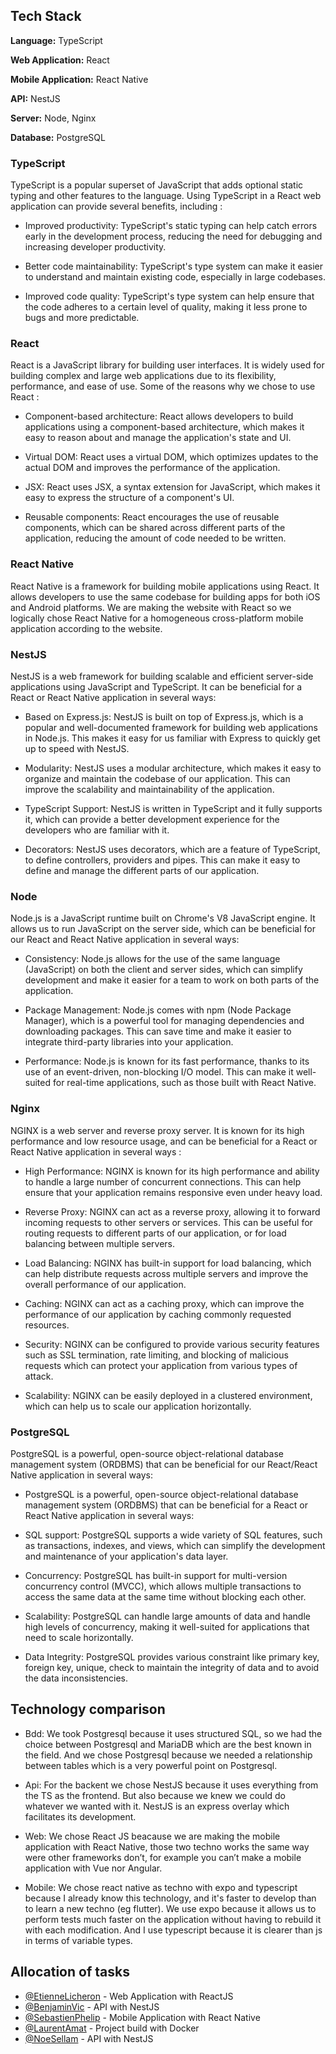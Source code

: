 
## Tech Stack
**Language:** TypeScript

**Web Application:** React

**Mobile Application:** React Native

**API:** NestJS

**Server:** Node, Nginx

**Database:** PostgreSQL



### TypeScript

TypeScript is a popular superset of JavaScript that adds optional static typing and other features to the language. Using TypeScript in a React web application can provide several benefits, including :

* Improved productivity: TypeScript's static typing can help catch errors early in the development process, reducing the need for debugging and increasing developer productivity.

* Better code maintainability: TypeScript's type system can make it easier to understand and maintain existing code, especially in large codebases.

* Improved code quality: TypeScript's type system can help ensure that the code adheres to a certain level of quality, making it less prone to bugs and more predictable.

### React

React is a JavaScript library for building user interfaces. It is widely used for building complex and large web applications due to its flexibility, performance, and ease of use. Some of the reasons why we chose to use React :

* Component-based architecture: React allows developers to build applications using a component-based architecture, which makes it easy to reason about and manage the application's state and UI.

* Virtual DOM: React uses a virtual DOM, which optimizes updates to the actual DOM and improves the performance of the application.

* JSX: React uses JSX, a syntax extension for JavaScript, which makes it easy to express the structure of a component's UI.

* Reusable components: React encourages the use of reusable components, which can be shared across different parts of the application, reducing the amount of code needed to be written.

### React Native

React Native is a framework for building mobile applications using React. It allows developers to use the same codebase for building apps for both iOS and Android platforms. We are making the website with React so we logically chose React Native for a homogeneous cross-platform mobile application according to the website.

### NestJS

NestJS is a web framework for building scalable and efficient server-side applications using JavaScript and TypeScript. It can be beneficial for a React or React Native application in several ways:

* Based on Express.js: NestJS is built on top of Express.js, which is a popular and well-documented framework for building web applications in Node.js. This makes it easy for us familiar with Express to quickly get up to speed with NestJS.

* Modularity: NestJS uses a modular architecture, which makes it easy to organize and maintain the codebase of our application. This can improve the scalability and maintainability of the application.

* TypeScript Support: NestJS is written in TypeScript and it fully supports it, which can provide a better development experience for the developers who are familiar with it.

* Decorators: NestJS uses decorators, which are a feature of TypeScript, to define controllers, providers and pipes. This can make it easy to define and manage the different parts of our application.

### Node

Node.js is a JavaScript runtime built on Chrome's V8 JavaScript engine. It allows us to run JavaScript on the server side, which can be beneficial for our React and React Native application in several ways:

* Consistency: Node.js allows for the use of the same language (JavaScript) on both the client and server sides, which can simplify development and make it easier for a team to work on both parts of the application.

* Package Management: Node.js comes with npm (Node Package Manager), which is a powerful tool for managing dependencies and downloading packages. This can save time and make it easier to integrate third-party libraries into your application.

* Performance: Node.js is known for its fast performance, thanks to its use of an event-driven, non-blocking I/O model. This can make it well-suited for real-time applications, such as those built with React Native.

### Nginx

NGINX is a web server and reverse proxy server. It is known for its high performance and low resource usage, and can be beneficial for a React or React Native application in several ways :

* High Performance: NGINX is known for its high performance and ability to handle a large number of concurrent connections. This can help ensure that your application remains responsive even under heavy load.

* Reverse Proxy: NGINX can act as a reverse proxy, allowing it to forward incoming requests to other servers or services. This can be useful for routing requests to different parts of our application, or for load balancing between multiple servers.

* Load Balancing: NGINX has built-in support for load balancing, which can help distribute requests across multiple servers and improve the overall performance of our application.

* Caching: NGINX can act as a caching proxy, which can improve the performance of our application by caching commonly requested resources.

* Security: NGINX can be configured to provide various security features such as SSL termination, rate limiting, and blocking of malicious requests which can protect your application from various types of attack.

* Scalability: NGINX can be easily deployed in a clustered environment, which can help us to scale our application horizontally.

### PostgreSQL

PostgreSQL is a powerful, open-source object-relational database management system (ORDBMS) that can be beneficial for our React/React Native application in several ways:

* PostgreSQL is a powerful, open-source object-relational database management system (ORDBMS) that can be beneficial for a React or React Native application in several ways:

* SQL support: PostgreSQL supports a wide variety of SQL features, such as transactions, indexes, and views, which can simplify the development and maintenance of your application's data layer.

* Concurrency: PostgreSQL has built-in support for multi-version concurrency control (MVCC), which allows multiple transactions to access the same data at the same time without blocking each other. 

* Scalability: PostgreSQL can handle large amounts of data and handle high levels of concurrency, making it well-suited for applications that need to scale horizontally.

* Data Integrity: PostgreSQL provides various constraint like primary key, foreign key, unique, check to maintain the integrity of data and to avoid the data inconsistencies.

## Technology comparison

- Bdd:
We took Postgresql because it uses structured SQL, so we had the choice between Postgresql and MariaDB which are the best known in the field. And we chose Postgresql because we needed a relationship between tables which is a very powerful point on Postgresql.

- Api:
For the backent we chose NestJS because it uses everything from the TS as the frontend. But also because we knew we could do whatever we wanted with it. NestJS is an express overlay which facilitates its development.

- Web:
We chose React JS beacause we are making the mobile application with React Native, those two techno works the same way were other frameworks don’t, for example you can’t make a mobile application with Vue nor Angular.

- Mobile:
We chose react native as techno with expo and typescript because I already know this technology, and it's faster to develop than to learn a new techno (eg flutter). We use expo because it allows us to perform tests much faster on the application without having to rebuild it with each modification. And I use typescript because it is clearer than js in terms of variable types.

## Allocation of tasks

- [@EtienneLicheron](https://github.com/EtienneLicheron) - Web Application with ReactJS
- [@BenjaminVic](https://github.com/Benjamin-Vic) - API with NestJS
- [@SebastienPhelip](https://github.com/seb34000) - Mobile Application with React Native
- [@LaurentAmat](https://github.com/Lqvrent) - Project build with Docker
- [@NoeSellam](https://github.com/GDGiantDwarf) - API with NestJS


